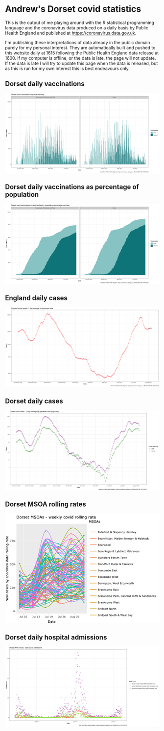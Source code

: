 # Andrew's Dorset covid statistics

This is the output of me playing around with the R statistical programming language and the coronavirus data produced on a daily basis by Public Health England and published at https://coronavirus.data.gov.uk.

I'm publishing these interpretations of data already in the public domain purely for my personal interest. They are automatically built and pushed to this website daily at 1615 following the Public Health England data release at 1600. If my computer is offline, or the data is late, the page will not update. If the data is late I will try to update this page when the data is released, but as this is run for my own interest this is best endeavours only.

## Dorset daily vaccinations
![Dorset daily vaccinations](daily_dorset_vaccinations.png?raw=true)

## Dorset daily vaccinations as percentage of population
![Dorset daily vaccinations as percentage of population](daily_dorset_vaccs_percentage.png?raw=true)

## England daily cases
![England daily cases](daily_england_cases.png?raw=true)

## Dorset daily cases
![Dorset daily cases](daily_dorset_cases.png?raw=true)

## Dorset MSOA rolling rates
[![Dorset MSOA rolling rates](dorset_msoa_cases.png)](msoa_cases.html)

## Dorset daily hospital admissions
![Dorset daily admissions](daily_dorset_admissions.png?raw=true)
